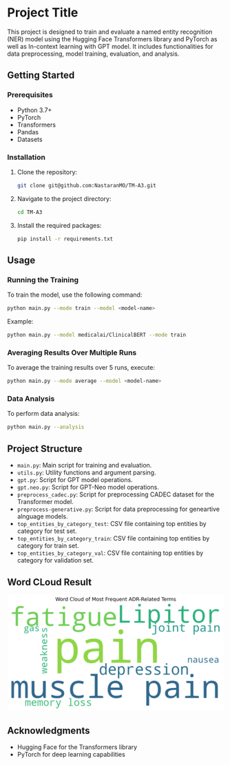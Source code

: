 # Project Title

This project is designed to train and evaluate a named entity recognition (NER) model using the Hugging Face Transformers library and PyTorch as well as In-context learning with GPT model. It includes functionalities for data preprocessing, model training, evaluation, and analysis.

## Getting Started

### Prerequisites

- Python 3.7+
- PyTorch
- Transformers
- Pandas
- Datasets

### Installation

1. Clone the repository:
   ```bash
   git clone git@github.com:NastaranMO/TM-A3.git
   ```

2. Navigate to the project directory:
   ```bash
   cd TM-A3
   ```

3. Install the required packages:
   ```bash
   pip install -r requirements.txt
   ```

## Usage

### Running the Training

To train the model, use the following command:
```bash
python main.py --mode train --model <model-name>
```

Example:
```bash
python main.py --model medicalai/ClinicalBERT --mode train
```

### Averaging Results Over Multiple Runs

To average the training results over 5 runs, execute:
```bash
python main.py --mode average --model <model-name>
```

### Data Analysis

To perform data analysis:
```bash
python main.py --analysis
```

## Project Structure

- `main.py`: Main script for training and evaluation.
- `utils.py`: Utility functions and argument parsing.
- `gpt.py`: Script for GPT model operations.
- `gpt.neo.py`: Script for GPT-Neo model operations.
- `preprocess_cadec.py`: Script for preprocessing CADEC dataset for the Transformer model.
- `preprocess-generative.py`: Script for data preprocessing for geneartive alnguage models.
- `top_entities_by_category_test`: CSV file containing top entities by category for test set.
- `top_entities_by_category_train`: CSV file containing top entities by category for train set.
- `top_entities_by_category_val`: CSV file containing top entities by category for validation set.


## Word CLoud Result
![Alt text](wordcloud.png)

## Acknowledgments

- Hugging Face for the Transformers library
- PyTorch for deep learning capabilities
